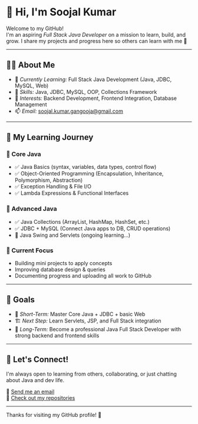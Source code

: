 # 👋 Hi, I'm Soojal Kumar

Welcome to my GitHub!  
I'm an aspiring *Full Stack Java Developer* on a mission to learn, build, and grow. I share my projects and progress here so others can learn with me 🚀

---

## 👨‍💻 About Me

- 🌱 *Currently Learning:* Full Stack Java Development (Java, JDBC, MySQL, Web)
- 🔧 *Skills:* Java, JDBC, MySQL, OOP, Collections Framework
- 🧠 *Interests:* Backend Development, Frontend Integration, Database Management
- 📫 *Email:* [soojal.kumar.gangooja@gmail.com](mailto:soojal.kumar.gangooja@gmail.com)

---

## 📘 My Learning Journey

### 🔹 Core Java
- ✅ Java Basics (syntax, variables, data types, control flow)
- ✅ Object-Oriented Programming (Encapsulation, Inheritance, Polymorphism, Abstraction)
- ✅ Exception Handling & File I/O
- ✅ Lambda Expressions & Functional Interfaces

### 🔹 Advanced Java
- ✅ Java Collections (ArrayList, HashMap, HashSet, etc.)
- ✅ JDBC + MySQL (Connect Java apps to DB, CRUD operations)
- 🔄 Java Swing and Servlets (ongoing learning...)

### 🔨 Current Focus
- Building mini projects to apply concepts
- Improving database design & queries
- Documenting progress and uploading all work to GitHub

---

## 🎯 Goals

- 🎯 *Short-Term:* Master Core Java + JDBC + basic Web
- 🏗 *Next Step:* Learn Servlets, JSP, and Full Stack integration
- 💼 *Long-Term:* Become a professional Java Full Stack Developer with strong backend and frontend skills

---

## 🤝 Let's Connect!

I'm always open to learning from others, collaborating, or just chatting about Java and dev life.

📧 [Send me an email](mailto:soojal.kumar.gangooja@gmail.com)  
📂 [Check out my repositories](https://github.com/soojalkumar)

---

Thanks for visiting my GitHub profile! 💙
